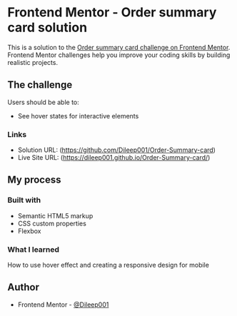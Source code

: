 # Frontend Mentor - Order summary card solution

This is a solution to the [Order summary card challenge on Frontend Mentor](https://www.frontendmentor.io/challenges/order-summary-component-QlPmajDUj). Frontend Mentor challenges help you improve your coding skills by building realistic projects. 

## The challenge

Users should be able to:

- See hover states for interactive elements

### Links
- Solution URL: (https://github.com/Dileep001/Order-Summary-card)
- Live Site URL: (https://dileep001.github.io/Order-Summary-card/)

## My process

### Built with

- Semantic HTML5 markup
- CSS custom properties
- Flexbox

### What I learned
How to use hover effect and creating a responsive design for mobile 


## Author

- Frontend Mentor - [@Dileep001](https://www.frontendmentor.io/profile/Dileep001)
